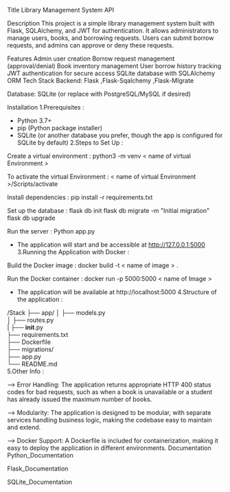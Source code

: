 Title
Library Management System API

Description
This project is a simple library management system built with Flask, SQLAlchemy, and JWT for authentication. It allows administrators to manage users, books, and borrowing requests. Users can submit borrow requests, and admins can approve or deny these requests.

Features
Admin user creation
Borrow request management (approval/denial)
Book inventory management
User borrow history tracking
JWT authentication for secure access
SQLite database with SQLAlchemy ORM
Tech Stack
Backend: Flask ,Flask-Sqalchemy ,Flask-MIgrate

Database: SQLite (or replace with PostgreSQL/MySQL if desired)

Installation
1.Prerequisites :

  - Python 3.7+
  - pip (Python package installer)
  - SQLite (or another database you prefer, though the app is configured for SQLite by default)
2.Steps to Set Up :

Create a virtual environment          :    python3 -m venv < name of virtual Environment > 
 	
To activate the virtual Environment   :    < name of virtual Environment >/Scripts/activate 
 
Install dependencies                  :    pip install -r requirements.txt
 
Set up the database                   :    flask db init
 	                                            flask db migrate -m "Initial migration"
                                              flask db upgrade
 
Run the server                        :    Python app.py 
 
* The application will start and be accessible at http://127.0.0.1:5000
3.Running the Application with Docker :

Build the Docker image              :     docker build -t < name of image > .
 
Run the Docker container            :     docker run -p 5000:5000 < name of Image >
  
* The application will be available at http://localhost:5000
4.Structure of the application :

 /Stack
 ├── app/
 │   ├── models.py        		   
 │   ├── routes.py         		   
 |   ├── __init__.py        			 
 ├── requirements.txt       
 ├── Dockerfile         				
 ├── migrations/        				
 ├── app.py             			      
 └── README.md              		    
5.Other Info :

--> Error Handling: The application returns appropriate HTTP 400 status codes for bad requests, such as when a book is unavailable or a student has already issued the maximum number of books.

--> Modularity: The application is designed to be modular, with separate services handling business logic, making the codebase easy to maintain and extend.

--> Docker Support: A Dockerfile is included for containerization, making it easy to deploy the application in different environments.
Documentation
Python_Documentation

Flask_Documentation

SQLite_Documentation
